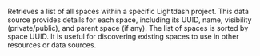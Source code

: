 Retrieves a list of all spaces within a specific Lightdash project. This data source provides details for each space, including its UUID, name, visibility (private/public), and parent space (if any). The list of spaces is sorted by space UUID. It is useful for discovering existing spaces to use in other resources or data sources.
